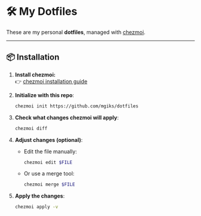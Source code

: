# 🛠️ My Dotfiles

These are my personal **dotfiles**, managed with [chezmoi](https://www.chezmoi.io/).

---

## 📦 Installation

1. **Install chezmoi:**  
   👉 [chezmoi installation guide](https://www.chezmoi.io/install/)

2. **Initialize with this repo**:
   ```sh
   chezmoi init https://github.com/mgiks/dotfiles
3. **Check what changes chezmoi will apply**:
   ```sh
   chezmoi diff
   ```
4. **Adjust changes (optional)**:
   - Edit the file manually:
     ```sh
     chezmoi edit $FILE
     ```
   - Or use a merge tool:
     ```sh
     chezmoi merge $FILE
     ```
5. **Apply the changes**:
   ```sh
   chezmoi apply -v
   ```
